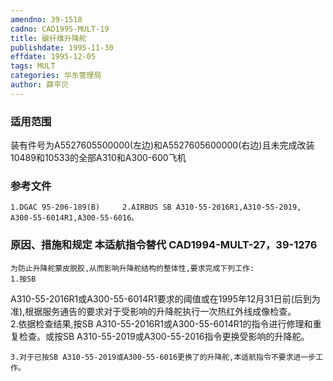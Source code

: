 ```yaml
---
amendno: 39-1518  
cadno: CAD1995-MULT-19  
title: 碳纤维升降舵  
publishdate: 1995-11-30  
effdate: 1995-12-05  
tags: MULT  
categories: 华东管理局  
author: 薛平贝  
---
```

  
### 适用范围  
装有件号为A5527605500000(左边)和A5527605600000(右边)且未完成改装10489和10533的全部A310和A300-600飞机  
  
<!--more-->  
### 参考文件  
    1.DGAC 95-206-189(B)     2.AIRBUS SB A310-55-2016R1,A310-55-2019,   A300-55-6014R1,A300-55-6016。  
  
### 原因、措施和规定 本适航指令替代 CAD1994-MULT-27，39-1276  
    为防止升降舵蒙皮脱胶,从而影响升降舵结构的整体性,要求完成下列工作:  
    1.按SB  
A310-55-2016R1或A300-55-6014R1要求的阈值或在1995年12月31日前(后到为准),根据服务通告的要求对于受影响的升降舵执行一次热红外线成像检查。  
    2.依据检查结果,按SB A310-55-2016R1或A300-55-6014R1的指令进行修理和重复检查。或按SB A310-55-2019或A300-55-2016指令更换受影响的升降舵。  
  
      
    3.对于已按SB A310-55-2019或A300-55-6016更换了的升降舵,本适航指令不要求进一步工作。  
